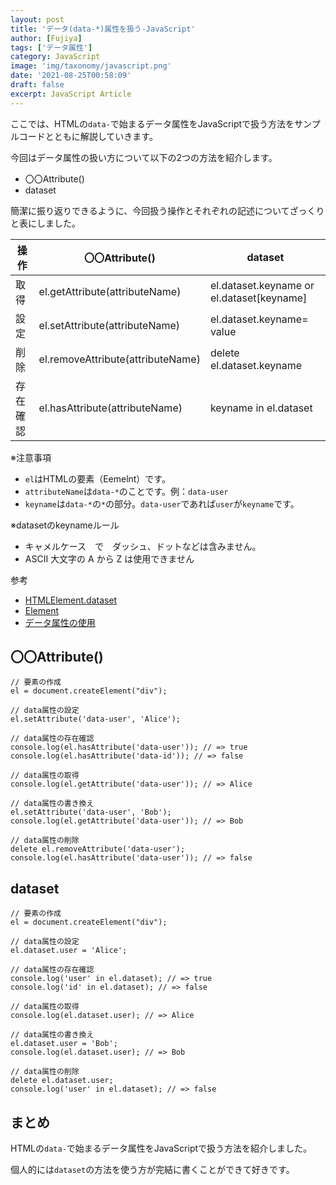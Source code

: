 ```yaml
---
layout: post
title: 'データ(data-*)属性を扱う-JavaScript'
author: [Fujiya]
tags: ['データ属性']
category: JavaScript
image: 'img/taxonomy/javascript.png'
date: '2021-08-25T00:58:09'
draft: false
excerpt: JavaScript Article
---
```


ここでは、HTMLの`data-`で始まるデータ属性をJavaScriptで扱う方法をサンプルコードとともに解説していきます。


今回はデータ属性の扱い方について以下の2つの方法を紹介します。
- 〇〇Attribute()
- dataset

簡潔に振り返りできるように、今回扱う操作とそれぞれの記述についてざっくりと表にしました。

| 操作     | 〇〇Attribute()                   | dataset                                   |
| -------- | --------------------------------- | ----------------------------------------- |
| 取得     | el.getAttribute(attributeName)    | el.dataset.keyname or el.dataset[keyname] |
| 設定     | el.setAttribute(attributeName)    | el.dataset.keyname= value                 |
| 削除     | el.removeAttribute(attributeName) | delete el.dataset.keyname                 |
| 存在確認 | el.hasAttribute(attributeName)    | keyname in el.dataset                     |

※注意事項
- `el`はHTMLの要素（Eemelnt）です。
- `attributeName`は`data-*`のことです。例：`data-user`
- `keyname`は`data-*`の`*`の部分。`data-user`であれば`user`が`keyname`です。

※datasetのkeynameルール
- キャメルケース　で　ダッシュ、ドットなどは含みません。
- ASCII 大文字の A から Z は使用できません

参考
- [HTMLElement.dataset](https://developer.mozilla.org/ja/docs/Web/API/HTMLElement/dataset)
- [Element](https://developer.mozilla.org/ja/docs/Web/API/Element)
- [データ属性の使用](https://developer.mozilla.org/ja/docs/Learn/HTML/Howto/Use_data_attributes)

<div class="ads"></div>

## 〇〇Attribute()

```js:title=JavaScript
// 要素の作成
el = document.createElement("div");

// data属性の設定
el.setAttribute('data-user', 'Alice');

// data属性の存在確認
console.log(el.hasAttribute('data-user')); // => true
console.log(el.hasAttribute('data-id')); // => false

// data属性の取得
console.log(el.getAttribute('data-user')); // => Alice

// data属性の書き換え
el.setAttribute('data-user', 'Bob');
console.log(el.getAttribute('data-user')); // => Bob

// data属性の削除
delete el.removeAttribute('data-user');
console.log(el.hasAttribute('data-user')); // => false
```

## dataset

```js:title=JavaScript
// 要素の作成
el = document.createElement("div");

// data属性の設定
el.dataset.user = 'Alice';

// data属性の存在確認
console.log('user' in el.dataset); // => true
console.log('id' in el.dataset); // => false

// data属性の取得
console.log(el.dataset.user); // => Alice

// data属性の書き換え
el.dataset.user = 'Bob';
console.log(el.dataset.user); // => Bob

// data属性の削除
delete el.dataset.user;
console.log('user' in el.dataset); // => false
```

<div class="ads"></div>

## まとめ
HTMLの`data-`で始まるデータ属性をJavaScriptで扱う方法を紹介しました。

個人的には`dataset`の方法を使う方が完結に書くことができて好きです。